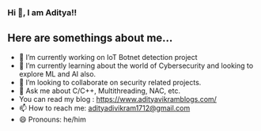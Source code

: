 ### Hi 👋, I am Aditya!!


## Here are somethings about me...

- 🔭 I’m currently working on IoT Botnet detection project
- 🌱 I’m currently learning about the world of Cybersecurity and looking to explore ML and AI also.
- 👯 I’m looking to collaborate on security related projects.
- 💬 Ask me about C/C++, Multithreading, NAC, etc.
-  You can read my blog : https://www.adityavikramblogs.com/
- 📫 How to reach me: adityadivikram1712@gmail.com
- 😄 Pronouns: he/him

